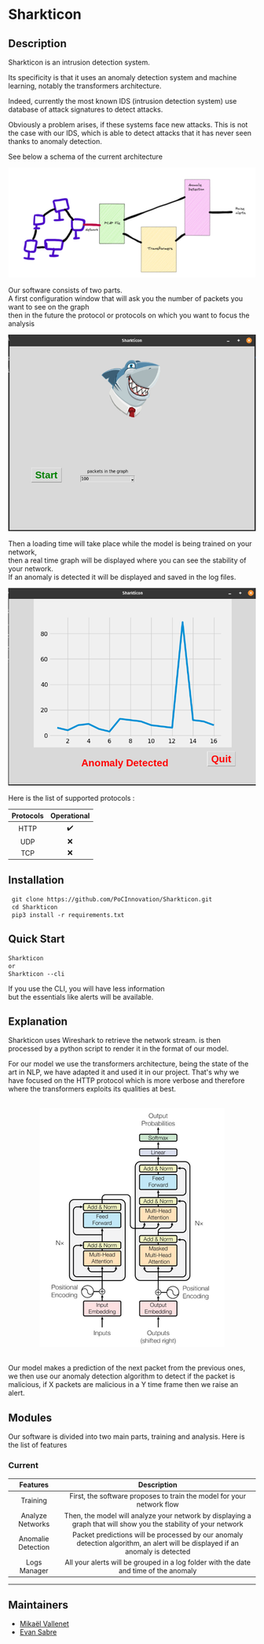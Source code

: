 # Sharkticon

## Description

Sharkticon is an intrusion detection system.

Its specificity is that it uses an anomaly detection system and machine learning, notably the transformers architecture.

Indeed, currently the most known IDS (intrusion detection system) use database of attack signatures to detect attacks.

Obviously a problem arises, if these systems face new attacks. This is not the case with our IDS, which is able to detect attacks that it has never seen thanks to anomaly detection.

See below a schema of the current architecture 

![Schema](./.github/assets/schema.png)

Our software consists of two parts.\
A first configuration window that will ask you the number of packets you want to see on the graph\
then in the future the protocol or protocols on which you want to focus the analysis

 <p align="center">
    <img src="./.github/assets/configuration.png" alt="Configuration window">
 </p>

Then a loading time will take place while the model is being trained on your network,\
then a real time graph will be displayed where you can see the stability of your network.\
If an anomaly is detected it will be displayed and saved in the log files.

 <p align="center">
    <img src="./.github/assets/graph.png" alt="graph">
 </p>

Here is the list of supported protocols :


|        Protocols                             | Operational |
|:------------------------------------------:|:-----------:|
|HTTP        | :heavy_check_mark: |
| UDP| :x: |
| TCP | :x: |

## Installation

```
 git clone https://github.com/PoCInnovation/Sharkticon.git
 cd Sharkticon
 pip3 install -r requirements.txt
```
## Quick Start

```
Sharkticon
or
Sharkticon --cli
```

If you use the CLI, you will have less information \
but the essentials like alerts will be available.

## Explanation

Sharkticon uses Wireshark to retrieve the network stream.
is then processed by a python script to render it in the format of our model.

For our model we use the transformers architecture, being the state of the art in NLP, we have adapted it and used it in our project. That's why we have focused on the HTTP protocol which is more verbose and therefore where the transformers exploits its qualities at best.

<p align="center">
    <br/>
  <img src="./.github/assets/transformers.png" />
  <br/>
  <br/>
</p>

Our model makes a prediction of the next packet from the previous ones, we then use our anomaly detection algorithm to detect if the packet is malicious, if X packets are malicious in a Y time frame then we raise an alert.


## Modules
Our software is divided into two main parts, training and analysis. Here is the list of features

### Current

|        Features                             | Description |
|:------------------------------------------:|:-----------:|
|Training        | First, the software proposes to train the model for your network flow |
| Analyze Networks| Then, the model will analyze your network by displaying a graph that will show you the stability of your network |
| Anomalie Detection | Packet predictions will be processed by our anomaly detection algorithm, an alert will be displayed if an anomaly is detected |
| Logs Manager | All your alerts will be grouped in a log folder with the date and time of the anomaly | 

------------
## Maintainers

 - [Mikaël Vallenet](https://github.com/Mikatech)
 - [Evan Sabre](https://github.com/EvanSabre)
